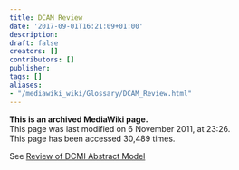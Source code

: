 ```yaml
---
title: DCAM Review
date: '2017-09-01T16:21:09+01:00'
description: 
draft: false
creators: []
contributors: []
publisher: 
tags: []
aliases:
- "/mediawiki_wiki/Glossary/DCAM_Review.html"
---
```


 **This is an archived MediaWiki page.**  
This page was last modified on 6 November 2011, at 23:26.  
This page has been accessed 30,489 times.

See [Review of DCMI Abstract Model](/mediawiki_wiki/Review_of_DCMI_Abstract_Model)

